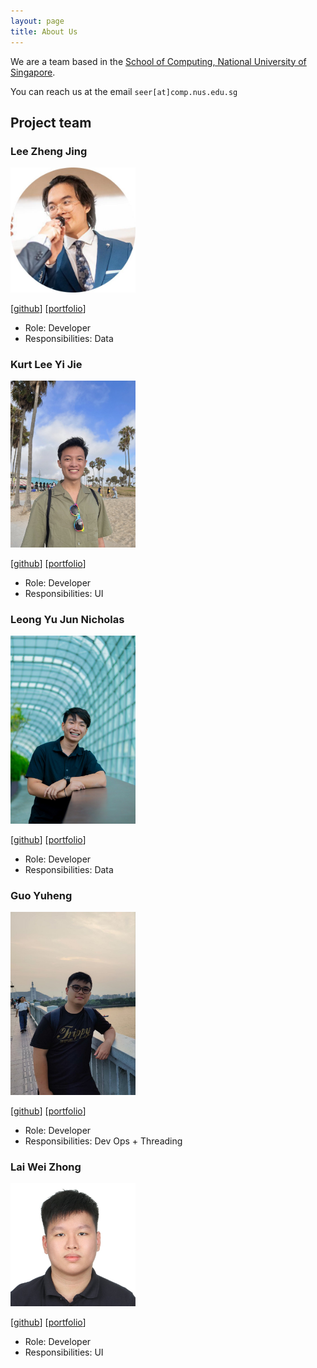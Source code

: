 ```yaml
---
layout: page
title: About Us
---
```


We are a team based in the [School of Computing, National University of Singapore](http://www.comp.nus.edu.sg).

You can reach us at the email `seer[at]comp.nus.edu.sg`

## Project team

### Lee Zheng Jing

<img src="images/leezhengjing.png" width="200px">

[[github](https://github.com/leezhengjing)]
[[portfolio](team/leezhengjing.md)]

* Role: Developer
* Responsibilities: Data

### Kurt Lee Yi Jie

<img src="images/kurtyjlee.png" width="200px">

[[github](https://github.com/Kurtyjlee)]
[[portfolio](team/kurtyjlee.md)]

* Role: Developer
* Responsibilities: UI

### Leong Yu Jun Nicholas

<img src="images/nicleongyj.png" width="200px">

[[github](https://github.com/nicleongyj)]
[[portfolio](team/nicleongyj.md)]

* Role: Developer
* Responsibilities: Data

### Guo Yuheng

<img src="images/distractedcat.png" width="200px">

[[github](https://github.com/DistractedCat)]
[[portfolio](team/distractedcat.md)]

* Role: Developer
* Responsibilities: Dev Ops + Threading

### Lai Wei Zhong

<img src="images/ken-lai.png" width="200px">

[[github](https://github.com/Ken-Lai)]
[[portfolio](team/ken-lai.md)]

* Role: Developer
* Responsibilities: UI
